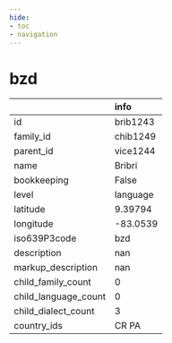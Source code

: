 ```yaml
---
hide:
- toc
- navigation
---
```

# bzd
|                      | info     |
|:---------------------|:---------|
| id                   | brib1243 |
| family_id            | chib1249 |
| parent_id            | vice1244 |
| name                 | Bribri   |
| bookkeeping          | False    |
| level                | language |
| latitude             | 9.39794  |
| longitude            | -83.0539 |
| iso639P3code         | bzd      |
| description          | nan      |
| markup_description   | nan      |
| child_family_count   | 0        |
| child_language_count | 0        |
| child_dialect_count  | 3        |
| country_ids          | CR PA    |